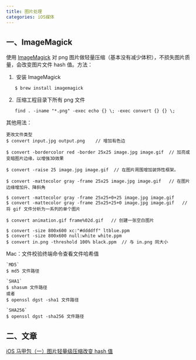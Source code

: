 ```yaml
---
title: 图片处理
categories: iOS媒体
---
```


## 一、ImageMagick

使用 [ImageMagick](http://www.imagemagick.org/) 对 png 图片做轻量压缩（基本没有减少体积），不损失图片质量，会改变图片文件 hash 值。方法：

1.   安装 ImageMagick  

	```
	$ brew install imagemagick
	```
	
2.   压缩工程目录下所有 png 文件  

	```
	find . -iname "*.png" -exec echo {} \; -exec convert {} {} \;
	```

其他用法：

```
更改文件类型
$ convert input.jpg output.png    // 增加有色边

$ convert -bordercolor red -border 25x25 image.jpg image.gif  // 加亮或变暗图片边缘，以增强3D效果

$ convert -raise 25 image.jpg image.gif  // 在图片周围增加装饰性框架。

$ convert -mattecolor gray -frame 25x25 image.jpg image.gif   // 在图片边缘增加升、降斜角

$ convert -mattecolor gray -frame 25x25+0+25 image.jpg image.gif
$ convert -mattecolor gray -frame 25x25+25+0 image.jpg image.gif   // 将 gif 文件分析为一系列的单个图片

$ convert animation.gif frame%02d.gif   // 创建一张空白图片

$ convert -size 800x600 xc:"#ddddff" ltblue.ppm
$ convert -size 800x600 null:white white.ppm
$ convert in.png -threshold 100% black.ppm  // 与 in.png 同大小
```

Mac：文件校验终端命令查看文件哈希值

```
`MD5`
$ md5 文件路径

`SHA1`
$ shasum 文件路径 
或者
$ openssl dgst -sha1 文件路径

`SHA256`
$ openssl dgst -sha256 文件路径
```

## 二、文章

[iOS 马甲包（一）图片轻量级压缩改变 hash 值](https://www.jianshu.com/p/587c85229a4c)